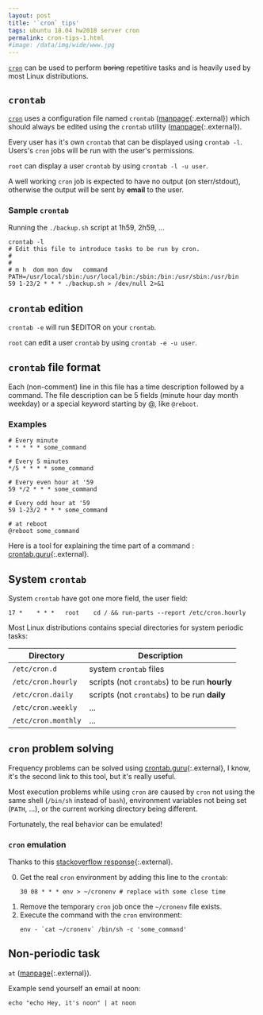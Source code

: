 ```yaml
---
layout: post
title: '`cron` tips'
tags: ubuntu 18.04 hw2018 server cron
permalink: cron-tips-1.html
#image: /data/img/wide/www.jpg
---
```


[`cron`](/tag/cron.html) can be used to perform ~~boring~~ repetitive tasks and
is heavily used by most Linux distributions.

## `crontab`
[`cron`](/tag/cron.html) uses a configuration file named `crontab` ([manpage](https://linux.die.net/man/5/crontab){:.external})
which should always be edited using the `crontab` utility ([manpage](https://linux.die.net/man/1/crontab){:.external}).

Every user has it's own `crontab` that can be displayed using `crontab -l`.
Users's `cron` jobs will be run with the user's permissions.

`root` can display a user `crontab` by using `crontab -l -u user`.

A well working `cron` job is expected to have no output (on sterr/stdout),
otherwise the output will be sent by **email** to the user.

### Sample `crontab`
Running the `./backup.sh` script at 1h59, 2h59, ...
```console
crontab -l
# Edit this file to introduce tasks to be run by cron.
#
#
# m h  dom mon dow   command
PATH=/usr/local/sbin:/usr/local/bin:/sbin:/bin:/usr/sbin:/usr/bin
59 1-23/2 * * * ./backup.sh > /dev/null 2>&1
```

## `crontab` edition
`crontab -e` will run $EDITOR on your `crontab`.

`root` can edit a user `crontab` by using `crontab -e -u user`.

## `crontab` file format
Each (non-comment) line in this file has a time description followed by a command.
The file description can be 5 fields (minute hour day month weekday) or a special
keyword starting by @, like `@reboot`.

### Examples
```configuration
# Every minute
* * * * * some_command

# Every 5 minutes
*/5 * * * * some_command

# Every even hour at '59
59 */2 * * * some_command

# Every odd hour at '59
59 1-23/2 * * * some_command

# at reboot
@reboot some_command
```

Here is a tool for explaining the time part of a command : [crontab.guru](https://crontab.guru){:.external}.

## System `crontab`
System `crontab` have got one more field, the user field:
```
17 *	* * *	root    cd / && run-parts --report /etc/cron.hourly
```

Most Linux distributions contains special directories for system periodic tasks:

| Directory | Description |
|---|---|
| `/etc/cron.d` | system `crontab` files |
| `/etc/cron.hourly` | scripts (not `crontabs`) to be run **hourly** |
| `/etc/cron.daily` | scripts (not `crontabs`) to be run **daily** |
| `/etc/cron.weekly` | ... |
| `/etc/cron.monthly` | ... |

## `cron` problem solving
Frequency problems can be solved using [crontab.guru](https://crontab.guru){:.external},
I know, it's the second link to this tool, but it's really useful.

Most execution problems while using `cron` are caused by `cron` not using the
same shell (`/bin/sh` instead of `bash`), environment variables not being set
(`PATH`, ...), or the current working directory being different.

Fortunately, the real behavior can be emulated!

### `cron` emulation
Thanks to this [stackoverflow response](https://stackoverflow.com/a/2546509/2069348){:.external}.

0. Get the real `cron` environment by adding this line to the `crontab`:
   ```
   30 08 * * * env > ~/cronenv # replace with some close time
   ```
0. Remove the temporary `cron` job once the `~/cronenv` file exists.
0. Execute the command with the `cron` environment:
   ```
   env - `cat ~/cronenv` /bin/sh -c 'some_command'
   ```

## Non-periodic task
`at` ([manpage](https://linux.die.net/man/1/at){:.external}).

Example send yourself an email at noon:
```
echo "echo Hey, it's noon" | at noon
```
